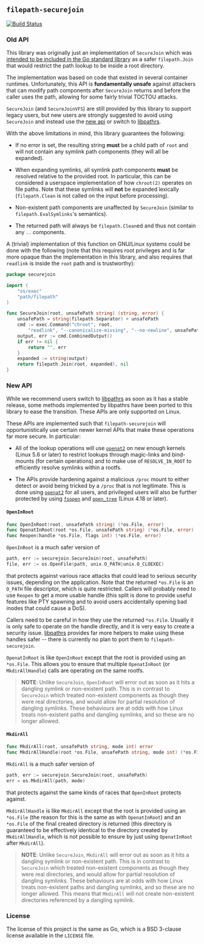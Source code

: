 ## `filepath-securejoin` ##

[![Build Status](https://github.com/cyphar/filepath-securejoin/actions/workflows/ci.yml/badge.svg)](https://github.com/cyphar/filepath-securejoin/actions/workflows/ci.yml)

### Old API ###

This library was originally just an implementation of `SecureJoin` which was
[intended to be included in the Go standard library][go#20126] as a safer
`filepath.Join` that would restrict the path lookup to be inside a root
directory.

The implementation was based on code that existed in several container
runtimes. Unfortunately, this API is **fundamentally unsafe** against attackers
that can modify path components after `SecureJoin` returns and before the
caller uses the path, allowing for some fairly trivial TOCTOU attacks.

`SecureJoin` (and `SecureJoinVFS`) are still provided by this library to
support legacy users, but new users are strongly suggested to avoid using
`SecureJoin` and instead use the [new api](#new-api) or switch to
[libpathrs][libpathrs].

With the above limitations in mind, this library guarantees the following:

* If no error is set, the resulting string **must** be a child path of
  `root` and will not contain any symlink path components (they will all be
  expanded).

* When expanding symlinks, all symlink path components **must** be resolved
  relative to the provided root. In particular, this can be considered a
  userspace implementation of how `chroot(2)` operates on file paths. Note that
  these symlinks will **not** be expanded lexically (`filepath.Clean` is not
  called on the input before processing).

* Non-existent path components are unaffected by `SecureJoin` (similar to
  `filepath.EvalSymlinks`'s semantics).

* The returned path will always be `filepath.Clean`ed and thus not contain any
  `..` components.

A (trivial) implementation of this function on GNU/Linux systems could be done
with the following (note that this requires root privileges and is far more
opaque than the implementation in this library, and also requires that
`readlink` is inside the `root` path and is trustworthy):

```go
package securejoin

import (
	"os/exec"
	"path/filepath"
)

func SecureJoin(root, unsafePath string) (string, error) {
	unsafePath = string(filepath.Separator) + unsafePath
	cmd := exec.Command("chroot", root,
		"readlink", "--canonicalize-missing", "--no-newline", unsafePath)
	output, err := cmd.CombinedOutput()
	if err != nil {
		return "", err
	}
	expanded := string(output)
	return filepath.Join(root, expanded), nil
}
```

[libpathrs]: https://github.com/openSUSE/libpathrs
[go#20126]: https://github.com/golang/go/issues/20126

### New API ###

While we recommend users switch to [libpathrs][libpathrs] as soon as it has a
stable release, some methods implemented by libpathrs have been ported to this
library to ease the transition. These APIs are only supported on Linux.

These APIs are implemented such that `filepath-securejoin` will
opportunistically use certain newer kernel APIs that make these operations far
more secure. In particular:

* All of the lookup operations will use [`openat2`][openat2.2] on new enough
  kernels (Linux 5.6 or later) to restrict lookups through magic-links and
  bind-mounts (for certain operations) and to make use of `RESOLVE_IN_ROOT` to
  efficiently resolve symlinks within a rootfs.

* The APIs provide hardening against a malicious `/proc` mount to either detect
  or avoid being tricked by a `/proc` that is not legitimate. This is done
  using [`openat2`][openat2.2] for all users, and privileged users will also be
  further protected by using [`fsopen`][fsopen.2] and [`open_tree`][open_tree.2]
  (Linux 4.18 or later).

[openat2.2]: https://www.man7.org/linux/man-pages/man2/openat2.2.html
[fsopen.2]: https://github.com/brauner/man-pages-md/blob/main/fsopen.md
[open_tree.2]: https://github.com/brauner/man-pages-md/blob/main/open_tree.md

#### `OpenInRoot` ####

```go
func OpenInRoot(root, unsafePath string) (*os.File, error)
func OpenatInRoot(root *os.File, unsafePath string) (*os.File, error)
func Reopen(handle *os.File, flags int) (*os.File, error)
```

`OpenInRoot` is a much safer version of

```go
path, err := securejoin.SecureJoin(root, unsafePath)
file, err := os.OpenFile(path, unix.O_PATH|unix.O_CLOEXEC)
```

that protects against various race attacks that could lead to serious security
issues, depending on the application. Note that the returned `*os.File` is an
`O_PATH` file descriptor, which is quite restricted. Callers will probably need
to use `Reopen` to get a more usable handle (this split is done to provide
useful features like PTY spawning and to avoid users accidentally opening bad
inodes that could cause a DoS).

Callers need to be careful in how they use the returned `*os.File`. Usually it
is only safe to operate on the handle directly, and it is very easy to create a
security issue. [libpathrs][libpathrs] provides far more helpers to make using
these handles safer -- there is currently no plan to port them to
`filepath-securejoin`.

`OpenatInRoot` is like `OpenInRoot` except that the root is provided using an
`*os.File`. This allows you to ensure that multiple `OpenatInRoot` (or
`MkdirAllHandle`) calls are operating on the same rootfs.

> **NOTE**: Unlike `SecureJoin`, `OpenInRoot` will error out as soon as it hits
> a dangling symlink or non-existent path. This is in contrast to `SecureJoin`
> which treated non-existent components as though they were real directories,
> and would allow for partial resolution of dangling symlinks. These behaviours
> are at odds with how Linux treats non-existent paths and dangling symlinks,
> and so these are no longer allowed.

#### `MkdirAll` ####

```go
func MkdirAll(root, unsafePath string, mode int) error
func MkdirAllHandle(root *os.File, unsafePath string, mode int) (*os.File, error)
```

`MkdirAll` is a much safer version of

```go
path, err := securejoin.SecureJoin(root, unsafePath)
err = os.MkdirAll(path, mode)
```

that protects against the same kinds of races that `OpenInRoot` protects
against.

`MkdirAllHandle` is like `MkdirAll` except that the root is provided using an
`*os.File` (the reason for this is the same as with `OpenatInRoot`) and an
`*os.File` of the final created directory is returned (this directory is
guaranteed to be effectively identical to the directory created by
`MkdirAllHandle`, which is not possible to ensure by just using `OpenatInRoot`
after `MkdirAll`).

> **NOTE**: Unlike `SecureJoin`, `MkdirAll` will error out as soon as it hits
> a dangling symlink or non-existent path. This is in contrast to `SecureJoin`
> which treated non-existent components as though they were real directories,
> and would allow for partial resolution of dangling symlinks. These behaviours
> are at odds with how Linux treats non-existent paths and dangling symlinks,
> and so these are no longer allowed. This means that `MkdirAll` will not
> create non-existent directories referenced by a dangling symlink.

### License ###

The license of this project is the same as Go, which is a BSD 3-clause license
available in the `LICENSE` file.
